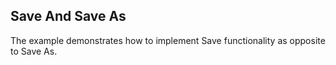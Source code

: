 ## Save And Save As
The example demonstrates how to implement Save functionality as opposite to Save As.

[//]: <keywords: keep>